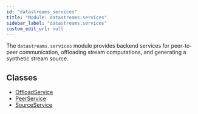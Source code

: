 ```yaml
---
id: "datastreams_services"
title: "Module: datastreams.services"
sidebar_label: "datastreams.services"
custom_edit_url: null
---
```


The `datastreams.services` module provides backend services for peer-to-peer communication, offloading stream computations, and generating a synthetic stream source.

## Classes

- [OffloadService](../classes/datastreams_services.OffloadService)
- [PeerService](../classes/datastreams_services.PeerService)
- [SourceService](../classes/datastreams_services.SourceService)
